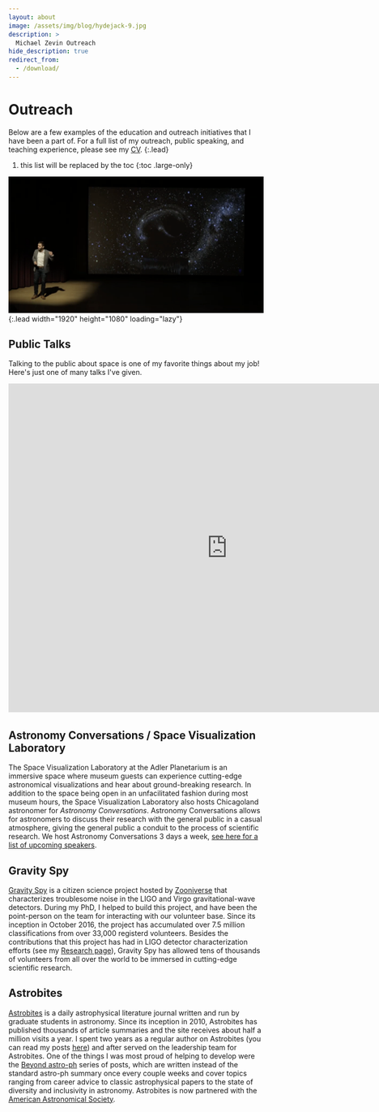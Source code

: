 ```yaml
---
layout: about
image: /assets/img/blog/hydejack-9.jpg
description: >
  Michael Zevin Outreach
hide_description: true
redirect_from:
  - /download/
---
```


# Outreach

Below are a few examples of the education and outreach initiatives that I have been a part of.
For a full list of my outreach, public speaking, and teaching experience, please see my <a href="../cv" target="_blank">CV</a>.
{:.lead}

1. this list will be replaced by the toc
{:toc .large-only}

![Screenshot](/assets/img/outreach/tedx.png){:.lead width="1920" height="1080" loading="lazy"}

## Public Talks
Talking to the public about space is one of my favorite things about my job!
Here's just one of many talks I've given.
<center>
<iframe width="864" height="648" src="https://www.youtube.com/embed/_GD_giPVhv4?si=i3y_iw0XBAqKL0mp" title="YouTube video player" frameborder="0" allow="accelerometer; autoplay; clipboard-write; encrypted-media; gyroscope; picture-in-picture; web-share" referrerpolicy="strict-origin-when-cross-origin" allowfullscreen></iframe>
</center>


## Astronomy Conversations / Space Visualization Laboratory
The Space Visualization Laboratory at the Adler Planetarium is an immersive space where museum guests can experience cutting-edge astronomical visualizations and hear about ground-breaking research.
In addition to the space being open in an unfacilitated fashion during most museum hours, the Space Visualization Laboratory also hosts Chicagoland astronomer for <em>Astronomy Conversations</em>.
Astronomy Conversations allows for astronomers to discuss their research with the general public in a casual atmosphere, giving the general public a conduit to the process of scientific research.
We host Astronomy Conversations 3 days a week, <a href="https://www.adlerplanetarium.org/explore/exhibits/space-visualization-lab/" target="_blank">see here for a list of upcoming speakers</a>.

## Gravity Spy
<a href="https://www.gravityspy.org/" target="_blank">Gravity Spy</a> is a citizen science project hosted by <a href="https://www.zooniverse.org" target="_blank">Zooniverse</a> that characterizes troublesome noise in the LIGO and Virgo gravitational-wave detectors.
During my PhD, I helped to build this project, and have been the point-person on the team for interacting with our volunteer base.
Since its inception in October 2016, the project has accumulated over 7.5 million classifications from over 33,000 registerd volunteers.
Besides the contributions that this project has had in LIGO detector characterization efforts (see my <a href="../research">Research page</a>), Gravity Spy has allowed tens of thousands of volunteers from all over the world to be immersed in cutting-edge scientific research.

## Astrobites
<a href="https://astrobites.org/" target="_blank">Astrobites</a> is a daily astrophysical literature journal written and run by graduate students in astronomy.
Since its inception in 2010, Astrobites has published thousands of article summaries and the site receives about half a million visits a year.
I spent two years as a regular author on Astrobites (you can read my posts <a href="https://astrobites.org/author/mzevin/" target="_blank">here</a>) and after served on the leadership team for Astrobites.
One of the things I was most proud of helping to develop were the <a href="https://astrobites.org/#beyond" target="_blank">Beyond astro-ph</a> series of posts, which are written instead of the standard astro-ph summary once every couple weeks and cover topics ranging from career advice to classic astrophysical papers to the state of diversity and inclusivity in astronomy.
Astrobites is now partnered with the <a href="https://aas.org/" target="_blank">American Astronomical Society</a>.
